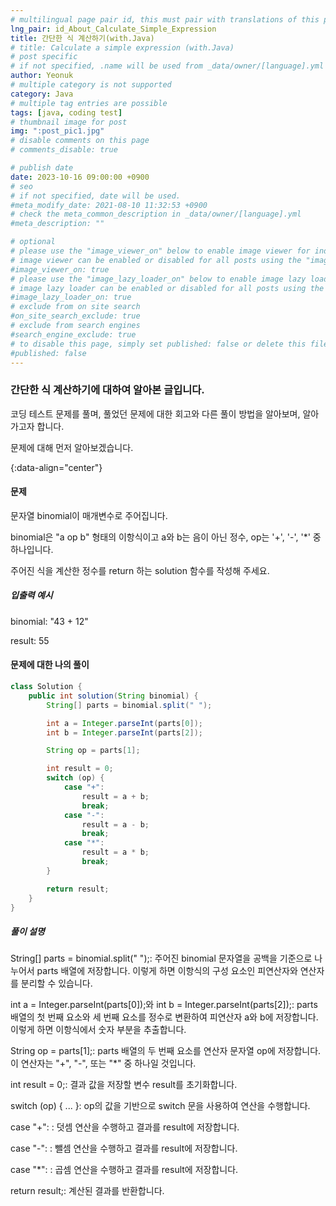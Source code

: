 ```yaml
---
# multilingual page pair id, this must pair with translations of this page. (This name must be unique)
lng_pair: id_About_Calculate_Simple_Expression
title: 간단한 식 계산하기(with.Java)
# title: Calculate a simple expression (with.Java)
# post specific
# if not specified, .name will be used from _data/owner/[language].yml
author: Yeonuk
# multiple category is not supported
category: Java
# multiple tag entries are possible
tags: [java, coding test]
# thumbnail image for post
img: ":post_pic1.jpg"
# disable comments on this page
# comments_disable: true

# publish date
date: 2023-10-16 09:00:00 +0900
# seo
# if not specified, date will be used.
#meta_modify_date: 2021-08-10 11:32:53 +0900
# check the meta_common_description in _data/owner/[language].yml
#meta_description: ""

# optional
# please use the "image_viewer_on" below to enable image viewer for individual pages or posts (_posts/ or [language]/_posts folders).
# image viewer can be enabled or disabled for all posts using the "image_viewer_posts: true" setting in _data/conf/main.yml.
#image_viewer_on: true
# please use the "image_lazy_loader_on" below to enable image lazy loader for individual pages or posts (_posts/ or [language]/_posts folders).
# image lazy loader can be enabled or disabled for all posts using the "image_lazy_loader_posts: true" setting in _data/conf/main.yml.
#image_lazy_loader_on: true
# exclude from on site search
#on_site_search_exclude: true
# exclude from search engines
#search_engine_exclude: true
# to disable this page, simply set published: false or delete this file
#published: false
---
```


<!-- outline-start -->

### 간단한 식 계산하기에 대하여 알아본 글입니다.

코딩 테스트 문제를 풀며, 풀었던 문제에 대한 회고와 다른 풀이 방법을 알아보며, 알아가고자 합니다.

문제에 대해 먼저 알아보겠습니다.

{:data-align="center"}

<!-- outline-end -->

#### 문제

문자열 binomial이 매개변수로 주어집니다.

binomial은 "a op b" 형태의 이항식이고 a와 b는 음이 아닌 정수, op는 '+', '-', '\*' 중 하나입니다.

주어진 식을 계산한 정수를 return 하는 solution 함수를 작성해 주세요.

##### 입출력 예시

binomial: "43 + 12"

result: 55

<!-- | start_num | end_num | result |
| --------- | ------- | ------ |
| 10        | 3       | 0      | -->

#### 문제에 대한 나의 풀이

```java
class Solution {
    public int solution(String binomial) {
        String[] parts = binomial.split(" ");

        int a = Integer.parseInt(parts[0]);
        int b = Integer.parseInt(parts[2]);

        String op = parts[1];

        int result = 0;
        switch (op) {
            case "+":
                result = a + b;
                break;
            case "-":
                result = a - b;
                break;
            case "*":
                result = a * b;
                break;
        }

        return result;
    }
}
```

##### 풀이 설명

String[] parts = binomial.split(" ");: 주어진 binomial 문자열을 공백을 기준으로 나누어서 parts 배열에 저장합니다. 이렇게 하면 이항식의 구성 요소인 피연산자와 연산자를 분리할 수 있습니다.

int a = Integer.parseInt(parts[0]);와 int b = Integer.parseInt(parts[2]);: parts 배열의 첫 번째 요소와 세 번째 요소를 정수로 변환하여 피연산자 a와 b에 저장합니다. 이렇게 하면 이항식에서 숫자 부분을 추출합니다.

String op = parts[1];: parts 배열의 두 번째 요소를 연산자 문자열 op에 저장합니다. 이 연산자는 "+", "-", 또는 "\*" 중 하나일 것입니다.

int result = 0;: 결과 값을 저장할 변수 result를 초기화합니다.

switch (op) { ... }: op의 값을 기반으로 switch 문을 사용하여 연산을 수행합니다.

case "+": : 덧셈 연산을 수행하고 결과를 result에 저장합니다.

case "-": : 뺄셈 연산을 수행하고 결과를 result에 저장합니다.

case "\*": : 곱셈 연산을 수행하고 결과를 result에 저장합니다.

return result;: 계산된 결과를 반환합니다.
